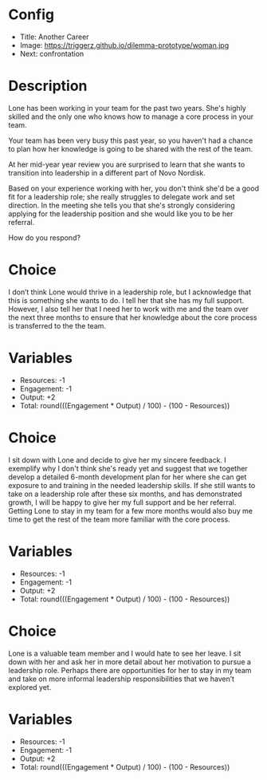 # Config
 - Title: Another Career
 - Image: https://triggerz.github.io/dilemma-prototype/woman.jpg
 - Next: confrontation

# Description
Lone has been working in your team for the past two years. She's highly skilled and the only one who knows how to manage a core process in your team. 

Your team has been very busy this past year, so you haven't had a chance to plan how her knowledge is going to be shared with the rest of the team. 

At her mid-year year review you are surprised to learn that she wants to transition into leadership in a different part of Novo Nordisk. 

Based on your experience working with her, you don't think she'd be a good fit for a leadership role; she really struggles to delegate work and set direction. In the meeting she tells you that she's strongly considering applying for the leadership position and she would like you to be her referral. 

How do you respond?

# Choice
I don’t think Lone would thrive in a leadership role, but I acknowledge that this is something she wants to do. I tell her that she has my full support. However, I also tell her that I need her to work with me and the team over the next three months to ensure that her knowledge about the core process is transferred to the  the team. 

# Variables
 - Resources: -1
 - Engagement: -1
 - Output: +2
 - Total: round(((Engagement * Output) / 100) - (100 - Resources))

# Choice
I sit down with Lone and decide to give her my sincere feedback. I exemplify why I don't think she's ready yet and suggest that we together develop a detailed 6-month development plan for her where she can get exposure to and training in the needed leadership skills. If she still wants to take on a leadership role after these six months, and has demonstrated growth, I will be happy to give her my full support and be her referral. Getting Lone to stay in my team for a few more months would also buy me time to get the rest of the team more familiar with the core process.  

# Variables
 - Resources: -1
 - Engagement: -1
 - Output: +2
 - Total: round(((Engagement * Output) / 100) - (100 - Resources))

# Choice
Lone is a valuable team member and I would hate to see her leave. I sit down with her and ask her in more detail about her motivation to pursue a leadership role. Perhaps there are opportunities for her to stay in my team and take on more informal leadership responsibilities that we haven’t explored yet.

# Variables
 - Resources: -1
 - Engagement: -1
 - Output: +2
 - Total: round(((Engagement * Output) / 100) - (100 - Resources))
